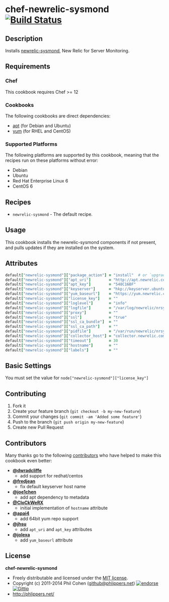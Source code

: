 # chef-newrelic-sysmond  [![Build Status](https://travis-ci.org/phlipper/chef-newrelic-sysmond.png?branch=master)](https://travis-ci.org/phlipper/chef-newrelic-sysmond)

## Description

Installs [newrelic-sysmond](https://newrelic.com/docs/server/new-relic-for-server-monitoring), New Relic for Server Monitoring.


## Requirements

### Chef

This cookbook requires Chef >= 12

### Cookbooks

The following cookbooks are direct dependencies:

* [apt](https://supermarket.getchef.com/cookbooks/apt) (for Debian and Ubuntu)
* [yum](https://supermarket.getchef.com/cookbooks/yum) (for RHEL and CentOS)

### Supported Platforms

The following platforms are supported by this cookbook, meaning that the recipes run on these platforms without error:

* Debian
* Ubuntu
* Red Hat Enterprise Linux 6
* CentOS 6

## Recipes

* `newrelic-sysmond` - The default recipe.

## Usage

This cookbook installs the newrelic-sysmond components if not present, and pulls updates if they are installed on the system.

## Attributes

```ruby
default["newrelic-sysmond"]["package_action"] = "install"  # or `upgrade`
default["newrelic-sysmond"]["apt_uri"]        = "http://apt.newrelic.com/debian/"
default["newrelic-sysmond"]["apt_key"]        = "548C16BF"
default["newrelic-sysmond"]["keyserver"]      = "hkp://keyserver.ubuntu.com:80"
default["newrelic-sysmond"]["yum_baseurl"]    = "https://yum.newrelic.com/pub/newrelic/el5/#{node["kernel"]["machine"]}"
default["newrelic-sysmond"]["license_key"]    = ""
default["newrelic-sysmond"]["loglevel"]       = "info"
default["newrelic-sysmond"]["logfile"]        = "/var/log/newrelic/nrsysmond.log"
default["newrelic-sysmond"]["proxy"]          = ""
default["newrelic-sysmond"]["ssl"]            = "true"
default["newrelic-sysmond"]["ssl_ca_bundle"]  = ""
default["newrelic-sysmond"]["ssl_ca_path"]    = ""
default["newrelic-sysmond"]["pidfile"]        = "/var/run/newrelic/nrsysmond.pid"
default["newrelic-sysmond"]["collector_host"] = "collector.newrelic.com"
default["newrelic-sysmond"]["timeout"]        = 30
default["newrelic-sysmond"]["hostname"]       = ""
default["newrelic-sysmond"]["labels"]         = ""
```


## Basic Settings

You must set the value for `node["newrelic-sysmond"]["license_key"]`


## Contributing

1. Fork it
2. Create your feature branch (`git checkout -b my-new-feature`)
3. Commit your changes (`git commit -am 'Added some feature'`)
4. Push to the branch (`git push origin my-new-feature`)
5. Create new Pull Request


## Contributors

Many thanks go to the following [contributors](https://github.com/phlipper/chef-newrelic-sysmond/graphs/contributors) who have helped to make this cookbook even better:

* **[@dwradcliffe](https://github.com/dwradcliffe)**
    * add support for redhat/centos
* **[@fredjean](https://github.com/fredjean)**
    * fix default keyserver host name
* **[@joe1chen](https://github.com/joe1chen)**
    * add apt dependency to metadata
* **[@CloCkWeRX](https://github.com/CloCkWeRX)**
    * initial implementation of `hostname` attribute
* **[@apai4](https://github.com/apai4)**
    * add 64bit yum repo support
* **[@jhsu](https://github.com/jhsu)**
    * add `apt_uri` and `apt_key` attributes
* **[@jolexa](https://github.com/jolexa)**
    * add `yum_baseurl` attribute


## License

**chef-newrelic-sysmond**

* Freely distributable and licensed under the [MIT license](http://phlipper.mit-license.org/2011-2014/license.html).
* Copyright (c) 2011-2014 Phil Cohen (github@phlippers.net) [![endorse](http://api.coderwall.com/phlipper/endorsecount.png)](http://coderwall.com/phlipper)  [![Gittip](http://img.shields.io/gittip/phlipper.png)](https://www.gittip.com/phlipper/)
* http://phlippers.net/
